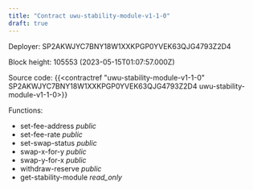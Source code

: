 ```yaml
---
title: "Contract uwu-stability-module-v1-1-0"
draft: true
---
```

Deployer: SP2AKWJYC7BNY18W1XXKPGP0YVEK63QJG4793Z2D4


 



Block height: 105553 (2023-05-15T01:07:57.000Z)

Source code: {{<contractref "uwu-stability-module-v1-1-0" SP2AKWJYC7BNY18W1XXKPGP0YVEK63QJG4793Z2D4 uwu-stability-module-v1-1-0>}}

Functions:

* set-fee-address _public_
* set-fee-rate _public_
* set-swap-status _public_
* swap-x-for-y _public_
* swap-y-for-x _public_
* withdraw-reserve _public_
* get-stability-module _read_only_
